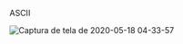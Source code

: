  ASCII

![Captura de tela de 2020-05-18 04-33-57](https://user-images.githubusercontent.com/51774020/82187274-8aebad80-98c2-11ea-9605-1a623d2590ac.png)
